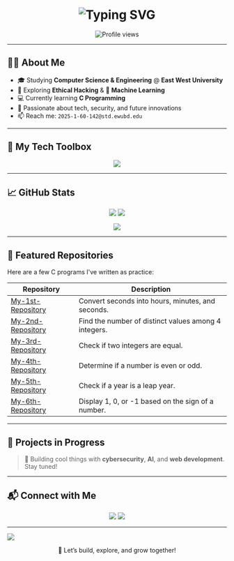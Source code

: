 <!-- Animated Typing Header -->
<h1 align="center">
  <img src="https://readme-typing-svg.herokuapp.com?font=Fira+Code&size=26&duration=3000&pause=1000&color=00FFAA&center=true&vCenter=true&width=700&lines=Hi+I'm+Mehrab+Morshed;Frontend+Dev+|+Ethical+Hacking+Fan+|+ML+Enthusiast;CSE+Student+@+East+West+University;Always+Learning+💪+Always+Exploring+🚀" alt="Typing SVG" />
</h1>

<p align="center">
  <img src="https://komarev.com/ghpvc/?username=Mehrab30-Mehrab&style=flat-square&color=brightgreen" alt="Profile views" />
</p>

---

## 👨‍💻 About Me

- 🎓 Studying **Computer Science & Engineering** @ **East West University**
- 🔐 Exploring **Ethical Hacking** & 🤖 **Machine Learning**
- 💻 Currently learning **C Programming**
- 🧠 Passionate about tech, security, and future innovations
- 📫 Reach me: `2025-1-60-142@std.ewubd.edu`

---

## 🧰 My Tech Toolbox

<p align="center">
  <img src="https://skillicons.dev/icons?i=html,css,js,react,vue,nodejs,python,c,cpp,git,github,linux,docker,kubernetes,vscode,figma,nmap,wireshark,metasploit,tensorflow,pytorch" />
</p>

---

## 📈 GitHub Stats

<p align="center">
  <img src="https://github-readme-stats.vercel.app/api?username=Mehrab30-Mehrab&show_icons=true&theme=tokyonight&hide_border=true" />
  <img src="https://github-readme-stats.vercel.app/api/top-langs/?username=Mehrab30-Mehrab&layout=compact&theme=tokyonight&hide_border=true" />
</p>

<p align="center">
  <img src="https://streak-stats.demolab.com?user=Mehrab30-Mehrab&theme=tokyonight&hide_border=true" />
</p>

---

## 🌟 Featured Repositories

Here are a few C programs I've written as practice:

| Repository | Description |
|-----------|-------------|
| [My-1st-Repository](https://github.com/Mehrab30-Mehrab/My-1st-Repository) | Convert seconds into hours, minutes, and seconds. |
| [My-2nd-Repository](https://github.com/Mehrab30-Mehrab/My-2nd-Repository) | Find the number of distinct values among 4 integers. |
| [My-3rd-Repository](https://github.com/Mehrab30-Mehrab/My-3rd-Repository) | Check if two integers are equal. |
| [My-4th-Repository](https://github.com/Mehrab30-Mehrab/My-4th-Repository) | Determine if a number is even or odd. |
| [My-5th-Repository](https://github.com/Mehrab30-Mehrab/My-5th-Repository) | Check if a year is a leap year. |
| [My-6th-Repository](https://github.com/Mehrab30-Mehrab/My-6th-Repository) | Display 1, 0, or -1 based on the sign of a number. |

---

## 🚧 Projects in Progress

> 🧠 Building cool things with **cybersecurity**, **AI**, and **web development**. Stay tuned!

---

## 📬 Connect with Me

<p align="center">
  <a href="mailto:2025-1-60-142@std.ewubd.edu"><img src="https://img.shields.io/badge/Gmail-FF0000?style=for-the-badge&logo=gmail&logoColor=white"/></a>
  <a href="https://www.linkedin.com/in/maarjaan-morshed-919445237/"><img src="https://img.shields.io/badge/LinkedIn-0077B5?style=for-the-badge&logo=linkedin&logoColor=white"/></a>
</p>

---

<img src="https://capsule-render.vercel.app/api?type=waving&color=0:00c6ff,100:0072ff&height=120&section=footer"/>

<p align="center">
  🚀 Let’s build, explore, and grow together!
</p>
